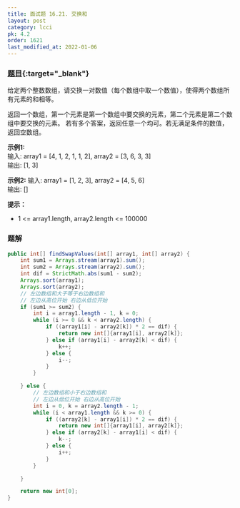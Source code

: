 ```yaml
---
title: 面试题 16.21. 交换和
layout: post
category: lcci
pk: 4.2
order: 1621
last_modified_at: 2022-01-06
---
```


### [题目](https://leetcode-cn.com/sum-swap-lcci/){:target="_blank"}

给定两个整数数组，请交换一对数值（每个数组中取一个数值），使得两个数组所有元素的和相等。

返回一个数组，第一个元素是第一个数组中要交换的元素，第二个元素是第二个数组中要交换的元素。
若有多个答案，返回任意一个均可。若无满足条件的数值，返回空数组。

**示例1:**  
输入: array1 = [4, 1, 2, 1, 1, 2], array2 = [3, 6, 3, 3]  
输出: [1, 3]

**示例2:**
输入: array1 = [1, 2, 3], array2 = [4, 5, 6]  
输出: []

**提示：**
- 1 <= array1.length, array2.length <= 100000

### 题解

```java
public int[] findSwapValues(int[] array1, int[] array2) {
    int sum1 = Arrays.stream(array1).sum();
    int sum2 = Arrays.stream(array2).sum();
    int dif = StrictMath.abs(sum1 - sum2);
    Arrays.sort(array1);
    Arrays.sort(array2);
    // 左边数组和大于等于右边数组和
    // 左边从高位开始 右边从低位开始
    if (sum1 >= sum2) {
        int i = array1.length - 1, k = 0;
        while (i >= 0 && k < array2.length) {
            if ((array1[i] - array2[k]) * 2 == dif) {
                return new int[]{array1[i], array2[k]};
            } else if (array1[i] - array2[k] < dif) {
                k++;
            } else {
                i--;
            }
        }

    } else {
        // 左边数组和小于右边数组和
        // 左边从低位开始 右边从高位开始
        int i = 0, k = array2.length - 1;
        while (i < array1.length && k >= 0) {
            if ((array2[k] - array1[i]) * 2 == dif) {
                return new int[]{array1[i], array2[k]};
            } else if (array2[k] - array1[i] < dif) {
                k--;
            } else {
                i++;
            }
        }

    }

    return new int[0];
}
```